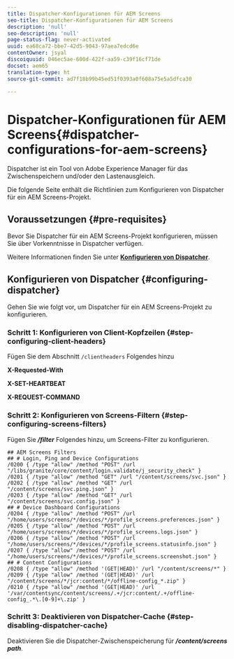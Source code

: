 ```yaml
---
title: Dispatcher-Konfigurationen für AEM Screens
seo-title: Dispatcher-Konfigurationen für AEM Screens
description: 'null'
seo-description: 'null'
page-status-flag: never-activated
uuid: ea68ca72-bbe7-42d5-9043-97aea7edcd6e
contentOwner: jsyal
discoiquuid: 046ec5ae-600d-422f-aa59-c39f16cf71de
docset: aem65
translation-type: ht
source-git-commit: ad7f18b99b45ed51f0393a0f608a75e5a5dfca30

---
```



# Dispatcher-Konfigurationen für AEM Screens{#dispatcher-configurations-for-aem-screens}

Dispatcher ist ein Tool von Adobe Experience Manager für das Zwischenspeichern und/oder den Lastenausgleich.

Die folgende Seite enthält die Richtlinien zum Konfigurieren von Dispatcher für ein AEM Screens-Projekt.

## Voraussetzungen {#pre-requisites}

Bevor Sie Dispatcher für ein AEM Screens-Projekt konfigurieren, müssen Sie über Vorkenntnisse in Dispatcher verfügen.

Weitere Informationen finden Sie unter **[Konfigurieren von Dispatcher](https://docs.adobe.com/content/help/en/experience-manager-dispatcher/using/configuring/dispatcher-configuration.html)**.

## Konfigurieren von Dispatcher {#configuring-dispatcher}

Gehen Sie wie folgt vor, um Dispatcher für ein AEM Screens-Projekt zu konfigurieren.

### Schritt 1: Konfigurieren von Client-Kopfzeilen {#step-configuring-client-headers}

Fügen Sie dem Abschnitt `/clientheaders` Folgendes hinzu

**X-Requested-With**

**X-SET-HEARTBEAT**

**X-REQUEST-COMMAND**

### Schritt 2: Konfigurieren von Screens-Filtern {#step-configuring-screens-filters}

Fügen Sie ***/filter*** Folgendes hinzu, um Screens-Filter zu konfigurieren.

```
## AEM Screens Filters
## # Login, Ping and Device Configurations
/0200 { /type "allow" /method "POST" /url "/libs/granite/core/content/login.validate/j_security_check" }
/0201 { /type "allow" /method "GET" /url "/content/screens/svc.json" }
/0202 { /type "allow" /method "GET" /url "/content/screens/svc.ping.json" }
/0203 { /type "allow" /method "GET" /url "/content/screens/svc.config.json" }
## # Device Dashboard Configurations
/0204 { /type "allow" /method "POST" /url "/home/users/screens/*/devices/*/profile_screens.preferences.json" }
/0205 { /type "allow" /method "POST" /url "/home/users/screens/*/devices/*/profile_screens.logs.json" }
/0206 { /type "allow" /method "POST" /url "/home/users/screens/*/devices/*/profile_screens.statusinfo.json" }
/0207 { /type "allow" /method "POST" /url "/home/users/screens/*/devices/*/profile_screens.screenshot.json" }
## # Content Configurations
/0208 { /type "allow" /method '(GET|HEAD)' /url "/content/screens/*" }
/0209 { /type "allow" /method '(GET|HEAD)' /url "/content/screens/*/jcr:content/*/offline-config_*.zip" }
/0210 { /type "allow" /method '(GET|HEAD)' /url '/var/contentsync/content/screens/.+/jcr:content/.+/offline-config_.*\.[0-9]+\.zip' }
```

### Schritt 3: Deaktivieren von Dispatcher-Cache {#step-disabling-dispatcher-cache}

Deaktivieren Sie die Dispatcher-Zwischenspeicherung für ***/content/screens path***.
